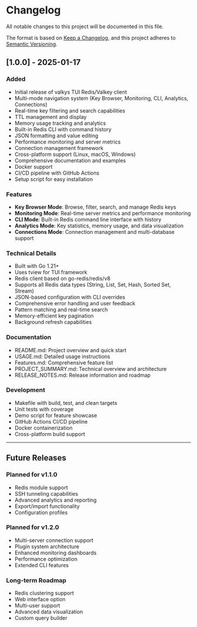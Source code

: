 # Changelog

All notable changes to this project will be documented in this file.

The format is based on [Keep a Changelog](https://keepachangelog.com/en/1.0.0/),
and this project adheres to [Semantic Versioning](https://semver.org/spec/v2.0.0.html).

## [1.0.0] - 2025-01-17

### Added
- Initial release of valkys TUI Redis/Valkey client
- Multi-mode navigation system (Key Browser, Monitoring, CLI, Analytics, Connections)
- Real-time key filtering and search capabilities
- TTL management and display
- Memory usage tracking and analytics
- Built-in Redis CLI with command history
- JSON formatting and value editing
- Performance monitoring and server metrics
- Connection management framework
- Cross-platform support (Linux, macOS, Windows)
- Comprehensive documentation and examples
- Docker support
- CI/CD pipeline with GitHub Actions
- Setup script for easy installation

### Features
- **Key Browser Mode**: Browse, filter, search, and manage Redis keys
- **Monitoring Mode**: Real-time server metrics and performance monitoring
- **CLI Mode**: Built-in Redis command line interface with history
- **Analytics Mode**: Key statistics, memory usage, and data visualization
- **Connections Mode**: Connection management and multi-database support

### Technical Details
- Built with Go 1.21+
- Uses tview for TUI framework
- Redis client based on go-redis/redis/v8
- Supports all Redis data types (String, List, Set, Hash, Sorted Set, Stream)
- JSON-based configuration with CLI overrides
- Comprehensive error handling and user feedback
- Pattern matching and real-time search
- Memory-efficient key pagination
- Background refresh capabilities

### Documentation
- README.md: Project overview and quick start
- USAGE.md: Detailed usage instructions
- Features.md: Comprehensive feature list
- PROJECT_SUMMARY.md: Technical overview and architecture
- RELEASE_NOTES.md: Release information and roadmap

### Development
- Makefile with build, test, and clean targets
- Unit tests with coverage
- Demo script for feature showcase
- GitHub Actions CI/CD pipeline
- Docker containerization
- Cross-platform build support

---

## Future Releases

### Planned for v1.1.0
- Redis module support
- SSH tunneling capabilities
- Advanced analytics and reporting
- Export/import functionality
- Configuration profiles

### Planned for v1.2.0
- Multi-server connection support
- Plugin system architecture
- Enhanced monitoring dashboards
- Performance optimization
- Extended CLI features

### Long-term Roadmap
- Redis clustering support
- Web interface option
- Multi-user support
- Advanced data visualization
- Custom query builder
